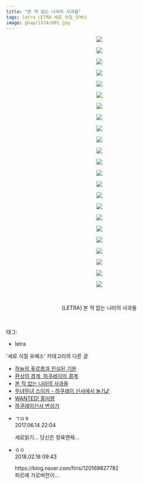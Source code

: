 ```yaml
---
title: "본 적 없는 나라의 사과들"
tags: letra LETRA 세로_식질_유배소
image: ghap/1534/001.jpg
---
```

<div class="article">
<p style="text-align: center; clear: none; float: none;"><img src="{{ site.nasurl }}/ghap/1534/001.jpg"/></p>
<p style="text-align: center; clear: none; float: none;"><img src="{{ site.nasurl }}/ghap/1534/002.jpg"/></p>
<p style="text-align: center; clear: none; float: none;"><img src="{{ site.nasurl }}/ghap/1534/003.jpg"/></p>
<p style="text-align: center; clear: none; float: none;"><img src="{{ site.nasurl }}/ghap/1534/004.jpg"/></p>
<p style="text-align: center; clear: none; float: none;"><img src="{{ site.nasurl }}/ghap/1534/005.jpg"/></p>
<p style="text-align: center; clear: none; float: none;"><img src="{{ site.nasurl }}/ghap/1534/006.jpg"/></p>
<p style="text-align: center; clear: none; float: none;"><img src="{{ site.nasurl }}/ghap/1534/007.jpg"/></p>
<p style="text-align: center; clear: none; float: none;"><img src="{{ site.nasurl }}/ghap/1534/008.jpg"/></p>
<p style="text-align: center; clear: none; float: none;"><img src="{{ site.nasurl }}/ghap/1534/009.jpg"/></p>
<p style="text-align: center; clear: none; float: none;"><img src="{{ site.nasurl }}/ghap/1534/010.jpg"/></p>
<p style="text-align: center; clear: none; float: none;"><img src="{{ site.nasurl }}/ghap/1534/011.jpg"/></p>
<p style="text-align: center; clear: none; float: none;"><img src="{{ site.nasurl }}/ghap/1534/012.jpg"/></p>
<p style="text-align: center; clear: none; float: none;"><img src="{{ site.nasurl }}/ghap/1534/013.jpg"/></p>
<p style="text-align: center; clear: none; float: none;"><img src="{{ site.nasurl }}/ghap/1534/014.jpg"/></p>
<p style="text-align: center; clear: none; float: none;"><img src="{{ site.nasurl }}/ghap/1534/015.jpg"/></p>
<p style="text-align: center; clear: none; float: none;"><img src="{{ site.nasurl }}/ghap/1534/016.jpg"/></p>
<p style="text-align: center; clear: none; float: none;"><img src="{{ site.nasurl }}/ghap/1534/017.jpg"/></p>
<p style="text-align: center; clear: none; float: none;"><img src="{{ site.nasurl }}/ghap/1534/018.jpg"/></p>
<p style="text-align: center; clear: none; float: none;"><img src="{{ site.nasurl }}/ghap/1534/019.jpg"/></p>
<p style="text-align: center; clear: none; float: none;"><img src="{{ site.nasurl }}/ghap/1534/020.jpg"/></p>
<p style="text-align: center; clear: none; float: none;"><img src="{{ site.nasurl }}/ghap/1534/021.jpg"/></p>
<p style="text-align: center; clear: none; float: none;"><img src="{{ site.nasurl }}/ghap/1534/022.jpg"/></p>
<p style="text-align: center; clear: none; float: none;"><img src="{{ site.nasurl }}/ghap/1534/023.jpg"/></p>
<p style="text-align: center; clear: none; float: none;"><br/></p>
<p style="text-align: center; clear: none; float: none;">[LETRA] 본 적 없는 나라의 사과들</p>
<p><br/></p>
</div><div class="tagTrail">
<p>태그: </p>
<ul>
<li>letra</li>
</ul>
</div><div class="another">
<p>'세로 식질 유배소' 카테고리의 다른 글</p>
<ul>
<li><a href="/2016-08-16-ghap_1619">하늘의 푸르름과 진실된 기분</a></li>
<li><a href="/2016-08-15-ghap_1589">환상의 경계, 하쿠레이의 결계</a></li>
<li><a href="/2016-08-12-ghap_1534">본 적 없는 나라의 사과들</a></li>
<li><a href="/2016-08-12-ghap_1518">무녀무녀 스이카 - 하쿠레이 신사에서 놀기♪</a></li>
<li><a href="/2016-08-11-ghap_1499">WANTED! 홍미령</a></li>
<li><a href="/2016-08-11-ghap_1484">하쿠레이신사 번성기</a></li>
</ul>
</div><div class="cb_module cb_fluid">
<div class="cb_wrt cb_profile">
<div class="comment">
<ul>
<li class="cb_thumb_off" id="comment15013579">
<div class="cb_comment_area">
<div class="cb_info_area">
<div class="cb_section">
<span class="cb_nick_name">ㄱㅁㅎ</span>
</div>
<div class="cb_section">
<span class="cb_date">2017.06.14 22:04 </span>
</div>
</div>
<div class="cb_dsc_comment">
<p class="cb_dsc">
											세로읽기... 당신은 정육면체...
										</p>
</div>
</div></li>
<li class="cb_thumb_off" id="comment15202042">
<div class="cb_comment_area">
<div class="cb_info_area">
<div class="cb_section">
<span class="cb_nick_name">ㅇㅇ</span>
</div>
<div class="cb_section">
<span class="cb_date">2018.02.18 09:43 </span>
</div>
</div>
<div class="cb_dsc_comment">
<p class="cb_dsc">
											https://blog.naver.com/firis/120169827782<br/>
피르에 가로버전이...
										</p>
</div>
</div></li>
</ul>
</div>
</div><!-- commentList close -->
</div>